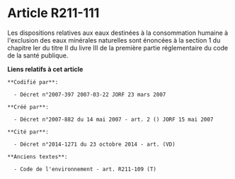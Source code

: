 # Article R211-111

Les dispositions relatives aux eaux destinées à la consommation humaine à l'exclusion des eaux minérales naturelles sont
énoncées à la section 1 du chapitre Ier du titre II du livre III de la première partie réglementaire du code de la santé
publique.

**Liens relatifs à cet article**

	**Codifié par**:

	  - Décret n°2007-397 2007-03-22 JORF 23 mars 2007

	**Créé par**:

	  - Décret n°2007-882 du 14 mai 2007 - art. 2 () JORF 15 mai 2007

	**Cité par**:

	  - Décret n°2014-1271 du 23 octobre 2014 - art. (VD)

	**Anciens textes**:

	  - Code de l'environnement - art. R211-109 (T)
